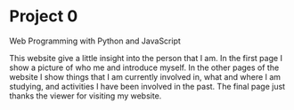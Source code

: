 # Project 0

Web Programming with Python and JavaScript

This website give a little insight into the person that I am. In the first page I show a picture of who me and introduce myself. In the other pages of the website I show things that I am currently involved in, what and where I am studying, and activities I have been involved in the past. The final page just thanks the viewer for visiting my website.
